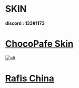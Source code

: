 # SKIN
#### discord : 133#1173
# [ChocoPafe Skin](https://mega.nz/file/D34DgZxa#sLKPkIiNSd5yoGwhfnOm0gUkPEWttmKZaocWsW-nM8g)
![alt](https://i.imgur.com/CAkPhvu.png)


# [Rafis China](https://mega.nz/file/Gvw3UaLL#Da2MEuYKjiZoUzbI-2329oSXKuTi2II3zkw-b7A-NY4)



